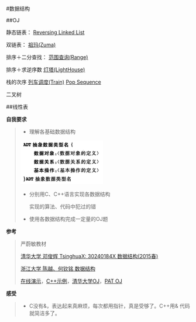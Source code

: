 #数据结构

##OJ

静态链表：
[Reversing Linked List](MOOC-DataStruct2015spring/02-线性结构2.ReversingLinkedList.c)

双链表：
[祖玛(Zuma)](TsinghuaX－30240184X/MOOC-PA1/Zuma.c)

排序＋二分查找：
[范围查询(Range)](TsinghuaX－30240184X/MOOC-PA1/range_A.c)

排序＋求逆序数
[灯塔(LightHouse)](TsinghuaX－30240184X/MOOC-PA1/LightHouse.c)

栈的次序
[列车调度(Train)](TsinghuaX－30240184X/MOOC-PA2/Train.c)
[Pop Sequence](MOOC-DataStruct2015spring/02-线性结构3.PopSequence.c.c)

二叉树



##线性表




**自我要求**

> * 理解各基础数据结构
> 
> ![Abstrac Data Type](res/ADT.png)
> 
> * 分别用C、C++语言实现各数据结构
> 
>   实现的算法、代码中犯过的错
> 
> * 使用各数据结构完成一定量的OJ题	
> 


**参考**

> 严蔚敏教材
> 
> [清华大学 邓俊辉 TsinghuaX: 30240184X 数据结构(2015春)]
> 
> [浙江大学 陈越、何钦铭 数据结构]
> 
> [在线演示]，[C++示例]，[清华大学OJ]，[PAT OJ]



**感受**
>
> * C没有&，表达起来真麻烦，每次都用指针，真是受够了。C++用& 代码就简洁多了。
> 
























[浙江大学 陈越、何钦铭 数据结构]:http://mooc.study.163.com/course/ZJU-1000033001#/info

[清华大学 邓俊辉 TsinghuaX: 30240184X 数据结构(2015春)]:http://www.xuetangx.com/courses/TsinghuaX/30240184_2015X/2015_T1/courseware/293594d41a0a459a88e4b4a5c855e723/

[清华大学OJ]:http://dsa.cs.tsinghua.edu.cn/oj/foyer.shtml

[在线演示]:http://dsa.cs.tsinghua.edu.cn/~deng/ds/demo/

[C++示例]:http://dsa.cs.tsinghua.edu.cn/~deng/ds/src_link/index.htm

[PAT OJ]:http://www.patest.cn







